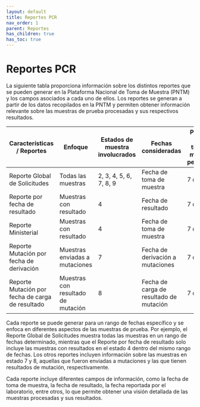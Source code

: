 ```yaml
---
layout: default
title: Reportes PCR
nav_order: 1
parent: Reportes
has_children: true
has_toc: true
---
```


# Reportes PCR


La siguiente tabla proporciona información sobre los distintos reportes que se pueden generar en la Plataforma Nacional de Toma de Muestra (PNTM) y los campos asociados a cada uno de ellos. Los reportes se generan a partir de los datos recopilados en la PNTM y permiten obtener información relevante sobre las muestras de prueba procesadas y sus respectivos resultados.

| Características / Reportes                      | Enfoque                          | Estados de muestra involucrados | Fechas consideradas               | Periodo de tiempo máximo permitido |
|-------------------------------------------------|----------------------------------|----------------------------------|-----------------------------------|-----------------------------------|
| Reporte Global de Solicitudes                  | Todas las muestras               | 2, 3, 4, 5, 6, 7, 8, 9           | Fecha de toma de muestra          | 7 días                             |
| Reporte por fecha de resultado                 | Muestras con resultado           | 4                                | Fecha de resultado                | 7 días                             |
| Reporte Ministerial                             | Muestras con resultado           | 4                                | Fecha de toma de muestra          | 7 días                             |
| Reporte Mutación por fecha de derivación       | Muestras enviadas a mutaciones   | 7                                | Fecha de derivación a mutaciones  | 7 días                             |
| Reporte Mutación por fecha de carga de resultado| Muestras con resultado de mutación | 8                              | Fecha de carga de resultado de mutación | 7 días                         |


Cada reporte se puede generar para un rango de fechas específico y se enfoca en diferentes aspectos de las muestras de prueba. Por ejemplo, el Reporte Global de Solicitudes muestra todas las muestras en un rango de fechas determinado, mientras que el Reporte por fecha de resultado solo incluye las muestras con resultados en el estado 4 dentro del mismo rango de fechas. Los otros reportes incluyen información sobre las muestras en estado 7 y 8, aquellas que fueron enviadas a mutaciones y las que tienen resultados de mutación, respectivamente.

Cada reporte incluye diferentes campos de información, como la fecha de toma de muestra, la fecha de resultado, la fecha reportada por el laboratorio, entre otros, lo que permite obtener una visión detallada de las muestras procesadas y sus resultados. 